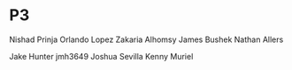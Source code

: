 # P3

Nishad Prinja
Orlando Lopez
Zakaria Alhomsy
James Bushek
Nathan Allers


Jake Hunter  jmh3649
Joshua Sevilla
Kenny Muriel